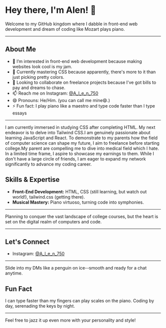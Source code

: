 
# Hey there, I'm Alen! 👋

Welcome to my GitHub kingdom where I dabble in front-end web development and dream of coding like Mozart plays piano.

---

## About Me

- 👀 I’m interested in front-end web development because making websites look cool is my jam.
- 🌱 Currently mastering CSS because apparently, there's more to it than just picking pretty colors.
- 💞️ Looking to collaborate on freelance projects because I've got bills to pay and dreams to chase.
- 📫 Reach me on Instagram: [@A_l_e_n_750](https://www.instagram.com/A_l_e_n_750)
- 😄 Pronouns: He/Him. (you can call me mine😄.)
- ⚡ Fun fact: I play piano like a maestro and type code faster than I type essays 
---


I am currently immersed in studying CSS after completing HTML. My next endeavor is to delve into Tailwind CSS.I am genuinely passionate about learning JavaScript and React. 
To demonstrate to my parents how the field of computer science can shape my future, I aim to freelance before starting college.My parent are compelling me to dive into medical field which I hate.
In a limited time frame, I aspire to showcase my earnings to them. While I don't have a large circle of friends, I am eager to expand my network significantly to advance my coding career.


## Skills & Expertise

- **Front-End Development:** HTML, CSS (still learning, but watch out world!), tailwind.css (getting there).
- **Musical Mastery:** Piano virtuoso, turning code into symphonies.
  

---
Planning to conquer the vast landscape of college courses, but the heart is set on the digital realm of computers and code.

---

## Let's Connect

- Instagram: [@A_l_e_n_750](https://www.instagram.com/A_l_e_n_750)
---
Slide into my DMs like a penguin on ice--smooth and ready for a chat anytime.

## Fun Fact

I can type faster than my fingers can play scales on the piano. Coding by day, serenading the keys by night.

---



Feel free to jazz it up even more with your personality and style! 

